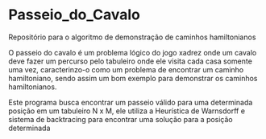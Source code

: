# Passeio_do_Cavalo
Repositório para o algoritmo de demonstração de caminhos hamiltonianos

O passeio do cavalo é um problema lógico do jogo xadrez onde um cavalo deve fazer um percurso pelo tabuleiro onde ele visita cada casa somente uma vez, caracterinzo-o como um problema de encontrar um caminho hamiltoniano, sendo assim um bom exemplo para demonstrar os caminhos hamiltonianos.

Este programa busca encontrar um passeio válido para uma determinada posição em um tabuleiro N x M, ele utiliza a Heurística de Warnsdorff e sistema de backtracing para encontrar uma solução para a posição determinada
